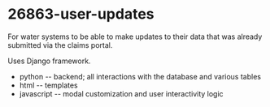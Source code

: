 # 26863-user-updates
For water systems to be able to make updates to their data that was already submitted via the claims portal. 

Uses Django framework. 
- python -- backend; all interactions with the database and various tables
- html -- templates
- javascript -- modal customization and user interactivity logic
  
